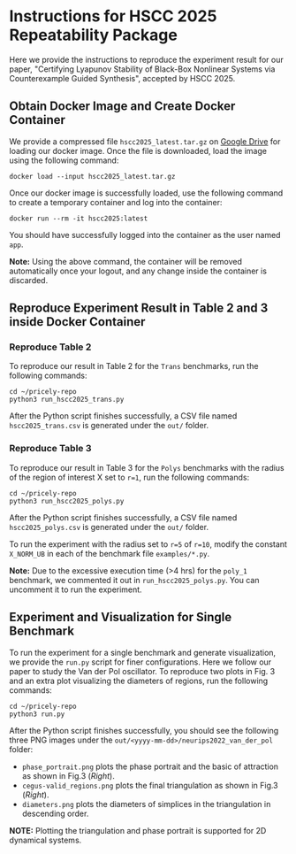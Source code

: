 # Instructions for HSCC 2025 Repeatability Package

Here we provide the instructions to reproduce the experiment result for our paper,
"Certifying Lyapunov Stability of Black-Box Nonlinear Systems via Counterexample Guided Synthesis",
accepted by HSCC 2025.


## Obtain Docker Image and Create Docker Container

We provide a compressed file `hscc2025_latest.tar.gz` on [Google Drive] for loading our docker image.
Once the file is downloaded, load the image using the following command:

[Google Drive]: https://drive.google.com/file/d/1EfmdD7c0P9TCkyxo3XpP81Nf9EDlYxSA/view?usp=sharing


```shell
docker load --input hscc2025_latest.tar.gz
```

Once our docker image is successfully loaded,
use the following command to create a temporary container and log into the container:
```shell
docker run --rm -it hscc2025:latest
```
You should have successfully logged into the container as the user named `app`.

**Note:** Using the above command, the container will be removed automatically once your logout, and any change inside the container is discarded.


## Reproduce Experiment Result in Table 2 and 3 inside Docker Container

### Reproduce Table 2

To reproduce our result in Table 2 for the `Trans` benchmarks,
run the following commands:
```shell
cd ~/pricely-repo
python3 run_hscc2025_trans.py
```
After the Python script finishes successfully,
a CSV file named `hscc2025_trans.csv` is generated under the `out/` folder.


### Reproduce Table 3

To reproduce our result in Table 3 for the `Polys` benchmarks with the radius of the region of interest X set to `r=1`,
run the following commands:
```shell
cd ~/pricely-repo
python3 run_hscc2025_polys.py
```
After the Python script finishes successfully,
a CSV file named `hscc2025_polys.csv` is generated under the `out/` folder.

To run the experiment with the radius set to `r=5` of `r=10`,
modify the constant `X_NORM_UB` in each of the benchmark file `examples/*.py`.

**Note:** Due to the excessive execution time (>4 hrs) for the `poly_1` benchmark,
we commented it out in `run_hscc2025_polys.py`.
You can uncomment it to run the experiment.


## Experiment and Visualization for Single Benchmark

To run the experiment for a single benchmark and generate visualization,
we provide the `run.py` script for finer configurations.
Here we follow our paper to study the Van der Pol oscillator.
To reproduce two plots in Fig. 3 and an extra plot visualizing the diameters of regions,
run the following commands:
```shell
cd ~/pricely-repo
python3 run.py
```
After the Python script finishes successfully,
you should see the following three PNG images under the `out/<yyyy-mm-dd>/neurips2022_van_der_pol` folder:

+ `phase_portrait.png` plots the phase portrait and the basic of attraction as shown in Fig.3 (*Right*).
+ `cegus-valid_regions.png` plots the final triangulation as shown in Fig.3 (*Right*).
+ `diameters.png` plots the diameters of simplices in the triangulation in descending order.


**NOTE:** Plotting the triangulation and phase portrait is supported for 2D dynamical systems.
